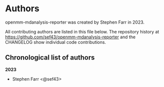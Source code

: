 # Authors

openmm-mdanalysis-reporter was created by Stephen Farr in 2023.


All contributing authors are listed in this file below.
The repository history at https://github.com/sef43/openmm-mdanalysis-reporter
and the CHANGELOG show individual code contributions.

## Chronological list of authors

<!--
The rules for this file:
  * Authors are sorted chronologically, earliest to latest
  * Please format it each entry as "Preferred name <GitHub username>"
  * Your preferred name is whatever you wish to go by --
    it does *not* have to be your legal name!
  * Please start a new section for each new year
  * Don't ever delete anything
-->

**2023**
- Stephen Farr <@sef43>
